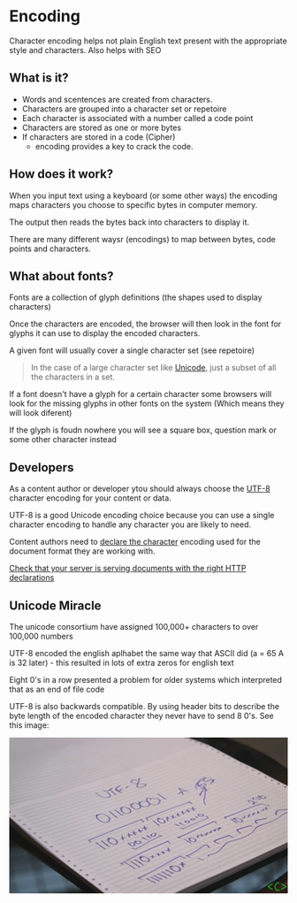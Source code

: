# Encoding

Character encoding helps not plain English text present with the appropriate style and characters. Also helps with SEO

## What is it?

* Words and scentences are created from characters. 
* Characters are grouped into a character set or repetoire
* Each character is associated with a number called a code point
* Characters are stored as one or more bytes
* If characters are stored in a code (Cipher) 
  * encoding provides a key to crack the code.

## How does it work?

When you input text using a keyboard (or some other ways) the encoding maps characters you choose to specific bytes in computer memory.

The output then reads the bytes back into characters to display it.

There are many different waysr (encodings) to map between bytes, code points and characters.

## What about fonts?

Fonts are a collection of glyph definitions (the shapes used to display characters)

Once the characters are encoded, the browser will then look in the font for glyphs it can use to display the encoded characters.

A given font will usually cover a single character set (see repetoire)

> In the case of a large character set like [Unicode](https://www.w3.org/International/articles/definitions-characters/#unicode), just a subset of all the characters in a set.

If a font doesn't have a glyph for a certain character some browsers will look for the missing glyphs in other fonts on the system (Which means they will look diferent)

If the glyph is foudn nowhere you will see a square box, question mark or some other character instead

## Developers

As a content author or developer ytou should always choose the [UTF-8](https://en.wikipedia.org/wiki/UTF-8) character encoding for your content or data.

UTF-8 is a good Unicode encoding choice because you can use a single character encoding to handle any character you are likely to need.

Content authors need to [declare the character](https://www.w3.org/International/questions/qa-html-encoding-declarations) encoding used for the document format they are working with.

[Check that your server is serving documents with the right HTTP declarations](https://www.w3.org/International/questions/qa-headers-charset)

## Unicode Miracle

The unicode consortium have assigned 100,000+ characters to over 100,000 numbers

UTF-8 encoded the english aplhabet the same way that ASCII did (a = 65 A is 32 later) - this resulted in lots of extra zeros for english text

Eight 0's in a row presented a problem for older systems which interpreted that as an end of file code

UTF-8 is also backwards compatible. By using header bits to describe the byte length of the encoded character they never have to send 8 0's. See this image:

![alttext](assets/UTF8.png "back of the napkin or.... dot matrix printer paper?")



